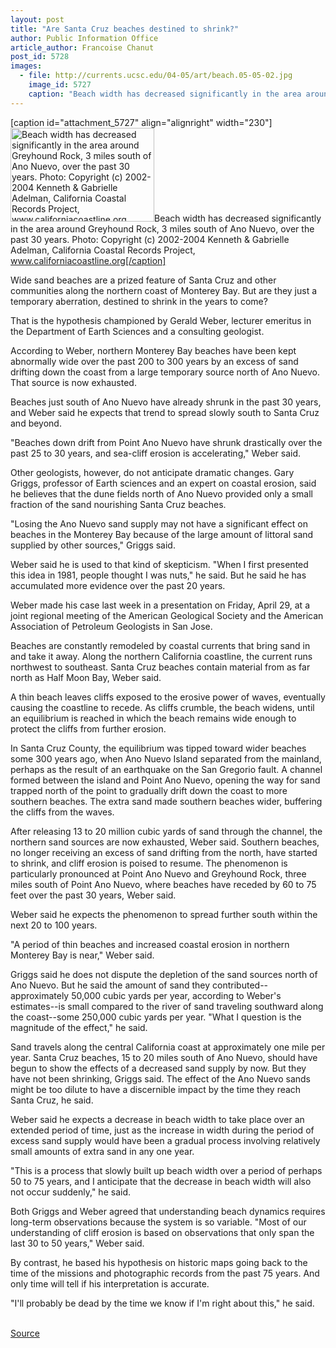 ```yaml
---
layout: post
title: "Are Santa Cruz beaches destined to shrink?"
author: Public Information Office
article_author: Francoise Chanut
post_id: 5728
images:
  - file: http://currents.ucsc.edu/04-05/art/beach.05-05-02.jpg
    image_id: 5727
    caption: "Beach width has decreased significantly in the area around Greyhound Rock, 3 miles south of Ano Nuevo, over the past 30 years. Photo: Copyright (c) 2002-2004 Kenneth & Gabrielle Adelman, California Coastal Records Project, www.californiacoastline.org"
---
```


[caption id="attachment_5727" align="alignright" width="230"]<a href="http://dev-ucsc-news.pantheonsite.io/wp-content/uploads/2005/05/beach.05-05-02.jpg"><img class="size-full wp-image-5727" src="http://dev-ucsc-news.pantheonsite.io/wp-content/uploads/2005/05/beach.05-05-02.jpg" alt="Beach width has decreased significantly in the area around Greyhound Rock, 3 miles south of Ano Nuevo, over the past 30 years. Photo: Copyright (c) 2002-2004 Kenneth & Gabrielle Adelman, California Coastal Records Project, www.californiacoastline.org" width="230" height="150" /></a>Beach width has decreased significantly in the area around Greyhound Rock, 3 miles south of Ano Nuevo, over the past 30 years. Photo: Copyright (c) 2002-2004 Kenneth & Gabrielle Adelman, California Coastal Records Project, www.californiacoastline.org[/caption]
<a name="content" id="content"></a>
<p>
  Wide sand beaches are a prized feature of Santa Cruz and other communities along the northern coast of Monterey Bay. But are they just a temporary aberration, destined to shrink in the years to come?
</p>
<p>
  That is the hypothesis championed by Gerald Weber, lecturer emeritus in the Department of Earth Sciences and a consulting geologist.
</p>
<p>
  According to Weber, northern Monterey Bay beaches have been kept abnormally wide over the past 200 to 300 years by an excess of sand drifting down the coast from a large temporary source north of Ano Nuevo. That source is now exhausted.
</p>
<p>
  Beaches just south of Ano Nuevo have already shrunk in the past 30 years, and Weber said he expects that trend to spread slowly south to Santa Cruz and beyond.
</p>
<p>
  "Beaches down drift from Point Ano Nuevo have shrunk drastically over the past 25 to 30 years, and sea-cliff erosion is accelerating," Weber said.
</p>
<p>
  Other geologists, however, do not anticipate dramatic changes. Gary Griggs, professor of Earth sciences and an expert on coastal erosion, said he believes that the dune fields north of Ano Nuevo provided only a small fraction of the sand nourishing Santa Cruz beaches.
</p>
<p>
  "Losing the Ano Nuevo sand supply may not have a significant effect on beaches in the Monterey Bay because of the large amount of littoral sand supplied by other sources," Griggs said.
</p>
<p>
  Weber said he is used to that kind of skepticism. "When I first presented this idea in 1981, people thought I was nuts," he said. But he said he has accumulated more evidence over the past 20 years.
</p>
<p>
  Weber made his case last week in a presentation on Friday, April 29, at a joint regional meeting of the American Geological Society and the American Association of Petroleum Geologists in San Jose.
</p>
<p>
  Beaches are constantly remodeled by coastal currents that bring sand in and take it away. Along the northern California coastline, the current runs northwest to southeast. Santa Cruz beaches contain material from as far north as Half Moon Bay, Weber said.
</p>
<p>
  A thin beach leaves cliffs exposed to the erosive power of waves, eventually causing the coastline to recede. As cliffs crumble, the beach widens, until an equilibrium is reached in which the beach remains wide enough to protect the cliffs from further erosion.
</p>
<p>
  In Santa Cruz County, the equilibrium was tipped toward wider beaches some 300 years ago, when Ano Nuevo Island separated from the mainland, perhaps as the result of an earthquake on the San Gregorio fault. A channel formed between the island and Point Ano Nuevo, opening the way for sand trapped north of the point to gradually drift down the coast to more southern beaches. The extra sand made southern beaches wider, buffering the cliffs from the waves.
</p>
<p>
  After releasing 13 to 20 million cubic yards of sand through the channel, the northern sand sources are now exhausted, Weber said. Southern beaches, no longer receiving an excess of sand drifting from the north, have started to shrink, and cliff erosion is poised to resume. The phenomenon is particularly pronounced at Point Ano Nuevo and Greyhound Rock, three miles south of Point Ano Nuevo, where beaches have receded by 60 to 75 feet over the past 30 years, Weber said.
</p>
<p>
  Weber said he expects the phenomenon to spread further south within the next 20 to 100 years.
</p>
<p>
  "A period of thin beaches and increased coastal erosion in northern Monterey Bay is near," Weber said.
</p>
<p>
  Griggs said he does not dispute the depletion of the sand sources north of Ano Nuevo. But he said the amount of sand they contributed--approximately 50,000 cubic yards per year, according to Weber's estimates--is small compared to the river of sand traveling southward along the coast--some 250,000 cubic yards per year. "What I question is the magnitude of the effect," he said.
</p>
<p>
  Sand travels along the central California coast at approximately one mile per year. Santa Cruz beaches, 15 to 20 miles south of Ano Nuevo, should have begun to show the effects of a decreased sand supply by now. But they have not been shrinking, Griggs said. The effect of the Ano Nuevo sands might be too dilute to have a discernible impact by the time they reach Santa Cruz, he said.
</p>
<p>
  Weber said he expects a decrease in beach width to take place over an extended period of time, just as the increase in width during the period of excess sand supply would have been a gradual process involving relatively small amounts of extra sand in any one year.
</p>
<p>
  "This is a process that slowly built up beach width over a period of perhaps 50 to 75 years, and I anticipate that the decrease in beach width will also not occur suddenly," he said.
</p>
<p>
  Both Griggs and Weber agreed that understanding beach dynamics requires long-term observations because the system is so variable. "Most of our understanding of cliff erosion is based on observations that only span the last 30 to 50 years," Weber said.
</p>
<p>
  By contrast, he based his hypothesis on historic maps going back to the time of the missions and photographic records from the past 75 years. And only time will tell if his interpretation is accurate.
</p>
<p>
  "I'll probably be dead by the time we know if I'm right about this," he said.<br>
  <br>
</p>
<p><a href="http://www1.ucsc.edu/currents/04-05/05-02/beaches.asp" title="Permalink to beaches">Source</a></p>
